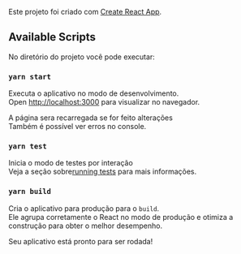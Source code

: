 Este projeto foi criado com [Create React App](https://github.com/facebook/create-react-app).

## Available Scripts

No diretório do projeto você pode executar:

### `yarn start`

Executa o aplicativo no modo de desenvolvimento.<br />
Open [http://localhost:3000](http://localhost:3000) para visualizar no navegador.

A página sera recarregada se for feito alterações<br />
Também é possível ver erros no console.

### `yarn test`

Inicia o modo de testes por interação<br />
Veja a seção sobre[running tests](https://facebook.github.io/create-react-app/docs/running-tests) para mais informações.

### `yarn build`

Cria o aplicativo para produção para o `build`.<br />
Ele agrupa corretamente o React no modo de produção e otimiza a construção para obter o melhor desempenho.

Seu aplicativo está pronto para ser rodada!
